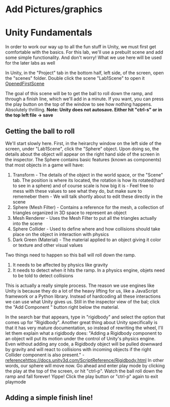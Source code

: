 # Add Pictures/graphics
# Unity Fundamentals
In order to work our way up to all the fun stuff in Unity, we must first get comfortable with the basics. For this lab, we'll use a prebuilt scene and add some simple functionality. And don't worry! What we use here will be used for the later labs as well

In Unity, in the "Project" tab in the bottom half, left side, of the screen, open the "scenes" folder. Double click the scene "Lab1Scene" to open it
[OpenedFirstScene](https://github.com/mbeale0/Unity-Intro-Project/assets/74221606/4e954227-ecf0-40a3-b048-834e4d5e0bb7)

The goal of this scene will be to get the ball to roll down the ramp, and through a finish line, which we'll add in a minute.
If you want, you can press the play button on the top of the window to see how nothing happens. Absolutely thrilling.
**Note: Unity does not autosave. Either hit "ctrl-s" or in the top left file -> save**

## Getting the ball to roll
We'll start slowly here. First, in the heirarchy window on the left side of the screen, under "Lab1Scene", click the "Sphere" object. Upon doing so, the details about the object will appear on the right hand side of the screen in the inspector.
The Sphere contains basic features (known as components) that most objects in a game will have:
  1. Transform - The details of the object in the world space, or the "Scene" tab. The position is where its located, the rotation is how its rotated(hard to see in a sphere) and of course scale is how big it is
	- Feel free to mess with these values to see what they do, but make sure to rememeber them
	- We will talk shortly about to edit these directly in the scene
  2. Sphere (Mesh Filter) - Contains a reference for the mesh, a collection of triangles organized in 3D space to represent an object
  3. Mesh Renderer - Uses the Mesh Filter to put all the triangles actually into the scene
  4. Sphere Collider - Used to define where and how collisions should take place on the object in interaction with physics
  5. Dark Green (Material) - The material applied to an object giving it color or texture and other visual values

Two things need to happen so this ball will roll down the ramp. 
  1. It needs to be affected by physics like gravity
  2. It needs to detect when it hits the ramp. In a physics engine, objets need to be told to detect collisions

This is actually a really simple process. The reason we use engines like Unity is because they do a lot of the heavy lifting for us, like a JavaScript framework or a Python library. Instead of hardcoding all these interactions we can use what Unity gives us. Still in the inspector view of the bal; click the "Add Component " button right below the material.

In the search bar that appears, type in "rigidbody" and select the option that comes up for "Rigidbody". Another great thing about Unity specifically is that it has very mature documentation, so instead of rewriting the wheel, I'll let them explain what a rigidbody does: "Adding a Rigidbody component to an object will put its motion under the control of Unity's physics engine. Even without adding any code, a Rigidbody object will be pulled downward by gravity and will react to collisions with incoming objects if the right Collider component is also present." - [reference](https://docs.unity3d.com/ScriptReference/Rigidbody.html)https://docs.unity3d.com/ScriptReference/Rigidbody.html
In other words, our sphere will move now. Go ahead and enter play mode by clicking the play at the top of the screen, or hit "ctrl-p". Watch the ball roll down the ramp and fall forever! Yippe! Click the play button or "ctrl-p" again to exit playmode

## Adding a simple finish line!
